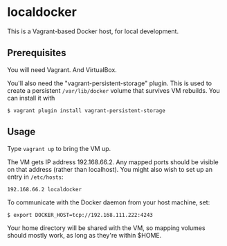 # localdocker

This is a Vagrant-based Docker host, for local development.

## Prerequisites

You will need Vagrant. And VirtualBox.

You'll also need the "vagrant-persistent-storage" plugin. This is used to create a persistent `/var/lib/docker` volume that survives VM rebuilds.  You can install it with

    $ vagrant plugin install vagrant-persistent-storage

## Usage

Type `vagrant up` to bring the VM up.

The VM gets IP address 192.168.66.2.  Any mapped ports should be visible on that address (rather than localhost).  You might also wish to set up an entry in `/etc/hosts`:

    192.168.66.2 localdocker

To communicate with the Docker daemon from your host machine, set:

    $ export DOCKER_HOST=tcp://192.168.111.222:4243

Your home directory will be shared with the VM, so mapping volumes should mostly work, as long as they're within $HOME.
